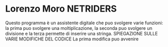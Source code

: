 # Lorenzo Moro NETRIDERS
Questo programma è un assistente digitale che puo svolgere varie funzioni: la prima puo svolgere una moltiplicazione, la seconda puo svolgere un divisione e la terza permette di inserire una stringa.
SPIEGAZIONE SULLE VARIE MODIFICHE DEL CODICE
La prima modifica puo avvenire 
